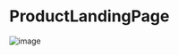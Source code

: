 # ProductLandingPage

![image](https://github.com/AdBinay/ProductLandingPage/assets/132814477/3e379539-dea3-44fe-bde5-094b7a503cd1)

